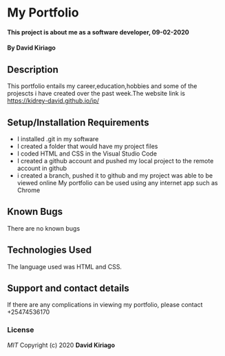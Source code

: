 # My Portfolio
#### This project is about me as a software developer, 09-02-2020
#### By **David Kiriago**
## Description
This portfolio entails my career,education,hobbies and some of the projescts i have created over the past week.The website link is https://kidrey-david.github.io/ip/
## Setup/Installation Requirements
* I installed .git in my software
* I created a folder that would have my project files
* I coded HTML and CSS in the Visual Studio Code
* I created a github account and pushed my local project to the remote account in github
* i created a branch, pushed it to github and my project was able to be viewed online
My portfolio can be used using any internet app such as Chrome
## Known Bugs
There are no known bugs
## Technologies Used
The language used was HTML and CSS.
## Support and contact details
If there are any complications in viewing my portfolio, please contact +25474536170
### License
*MIT*
Copyright (c) 2020 **David Kiriago**
